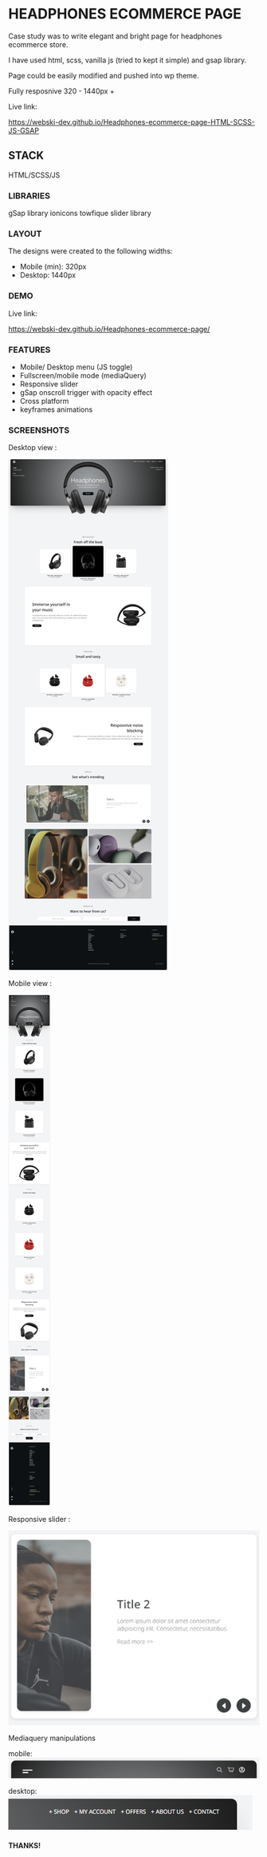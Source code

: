 # HEADPHONES ECOMMERCE PAGE

Case study was to write elegant and bright page for headphones ecommerce store.

I have used html, scss, vanilla js (tried to kept it simple) and gsap library.

Page could be easily modified and pushed into wp theme.

Fully resposnive 320 - 1440px +

Live link:

https://webski-dev.github.io/Headphones-ecommerce-page-HTML-SCSS-JS-GSAP


## STACK 

HTML/SCSS/JS


### LIBRARIES

gSap library
ionicons
towfique slider library


### LAYOUT

The designs were created to the following widths:

- Mobile (min): 320px
- Desktop: 1440px


### DEMO

Live link:

https://webski-dev.github.io/Headphones-ecommerce-page/


### FEATURES

- Mobile/ Desktop menu (JS toggle)
- Fullscreen/mobile mode (mediaQuery)
- Responsive slider
- gSap onscroll trigger with opacity effect
- Cross platform
- keyframes animations



### SCREENSHOTS

Desktop view :

![Screenshot](desktop-screen.png)

Mobile view :

![Screenshot](mobile-screen.png)

Responsive slider :

![Screenshot](slider.png)

Mediaquery manipulations

mobile:
![Screenshot](mobile-menu.png)

desktop:
![Screenshot](desktop-menu.png)


#### THANKS!
